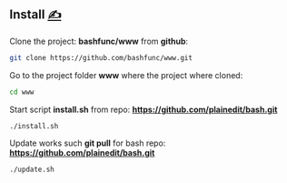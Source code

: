 
## Install [<span style='font-size:20px;'>&#x270D;</span>](https://github.com/bashfunc/www/edit/main/DOCS/INSTALL.md)


Clone the project: **bashfunc/www** from **github**:
```bash
git clone https://github.com/bashfunc/www.git
```


Go to the project folder **www** where the project where cloned:
```bash
cd www
```

Start script **install.sh**  from repo: **https://github.com/plainedit/bash.git**
```bash
./install.sh
```

Update works such **git pull** for bash repo: **https://github.com/plainedit/bash.git**
```bash
./update.sh
```


